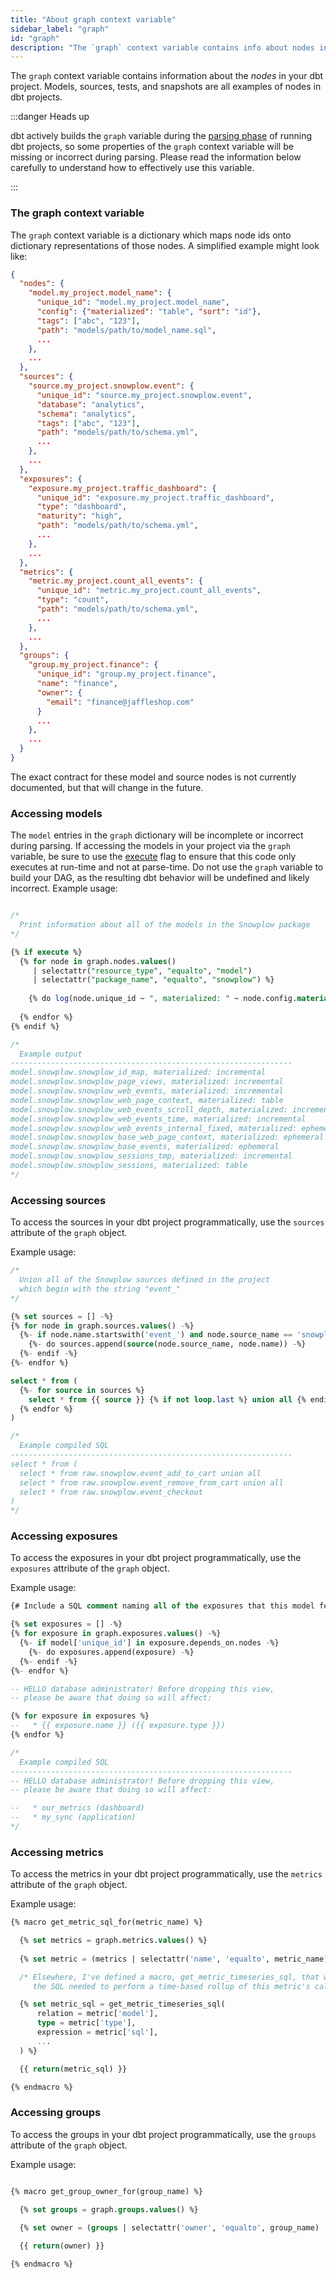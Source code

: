 ```yaml
---
title: "About graph context variable"
sidebar_label: "graph"
id: "graph"
description: "The `graph` context variable contains info about nodes in your project."
---
```


The `graph` context variable contains information about the _nodes_ in your dbt
project. Models, sources, tests, and snapshots are all examples of nodes in dbt
projects.

:::danger Heads up

dbt actively builds the `graph` variable during the [parsing phase](/reference/dbt-jinja-functions/execute) of
running dbt projects, so some properties of the `graph` context variable will be
missing or incorrect during parsing. Please read the information below carefully
to understand how to effectively use this variable.

:::

### The graph context variable

The `graph` context variable is a dictionary which maps node ids onto dictionary
representations of those nodes. A simplified example might look like:

<VersionBlock firstVersion="1.5">

```json
{
  "nodes": {
    "model.my_project.model_name": {
      "unique_id": "model.my_project.model_name",
      "config": {"materialized": "table", "sort": "id"},
      "tags": ["abc", "123"],
      "path": "models/path/to/model_name.sql",
      ...
    },
    ...
  },
  "sources": {
    "source.my_project.snowplow.event": {
      "unique_id": "source.my_project.snowplow.event",
      "database": "analytics",
      "schema": "analytics",
      "tags": ["abc", "123"],
      "path": "models/path/to/schema.yml",
      ...
    },
    ...
  },
  "exposures": {
    "exposure.my_project.traffic_dashboard": {
      "unique_id": "exposure.my_project.traffic_dashboard",
      "type": "dashboard",
      "maturity": "high",
      "path": "models/path/to/schema.yml",
      ...
    },
    ...
  },
  "metrics": {
    "metric.my_project.count_all_events": {
      "unique_id": "metric.my_project.count_all_events",
      "type": "count",
      "path": "models/path/to/schema.yml",
      ...
    },
    ...
  },
  "groups": {
    "group.my_project.finance": {
      "unique_id": "group.my_project.finance",
      "name": "finance",
      "owner": {
        "email": "finance@jaffleshop.com"
      }
      ...
    },
    ...
  }
}
```

</VersionBlock>

The exact contract for these model and source nodes is not currently documented,
but that will change in the future.

### Accessing models

The `model` entries in the `graph` dictionary will be incomplete or incorrect
during parsing. If accessing the models in your project via the `graph`
variable, be sure to use the [execute](/reference/dbt-jinja-functions/execute) flag to ensure that this code
only executes at run-time and not at parse-time. Do not use the `graph` variable
to build your DAG, as the resulting dbt behavior will be undefined and likely
incorrect. Example usage:

<File name='graph-usage.sql'>

```sql

/*
  Print information about all of the models in the Snowplow package
*/

{% if execute %}
  {% for node in graph.nodes.values()
     | selectattr("resource_type", "equalto", "model")
     | selectattr("package_name", "equalto", "snowplow") %}
  
    {% do log(node.unique_id ~ ", materialized: " ~ node.config.materialized, info=true) %}
  
  {% endfor %}
{% endif %}

/*
  Example output
---------------------------------------------------------------
model.snowplow.snowplow_id_map, materialized: incremental
model.snowplow.snowplow_page_views, materialized: incremental
model.snowplow.snowplow_web_events, materialized: incremental
model.snowplow.snowplow_web_page_context, materialized: table
model.snowplow.snowplow_web_events_scroll_depth, materialized: incremental
model.snowplow.snowplow_web_events_time, materialized: incremental
model.snowplow.snowplow_web_events_internal_fixed, materialized: ephemeral
model.snowplow.snowplow_base_web_page_context, materialized: ephemeral
model.snowplow.snowplow_base_events, materialized: ephemeral
model.snowplow.snowplow_sessions_tmp, materialized: incremental
model.snowplow.snowplow_sessions, materialized: table
*/
```

</File>

### Accessing sources

To access the sources in your dbt project programmatically, use the `sources`
attribute of the `graph` object.

Example usage:

<File name='models/events_unioned.sql'>

```sql
/*
  Union all of the Snowplow sources defined in the project
  which begin with the string "event_"
*/

{% set sources = [] -%}
{% for node in graph.sources.values() -%}
  {%- if node.name.startswith('event_') and node.source_name == 'snowplow' -%}
    {%- do sources.append(source(node.source_name, node.name)) -%}
  {%- endif -%}
{%- endfor %}

select * from (
  {%- for source in sources %}
    select * from {{ source }} {% if not loop.last %} union all {% endif %}
  {% endfor %}
)

/*
  Example compiled SQL
---------------------------------------------------------------
select * from (
  select * from raw.snowplow.event_add_to_cart union all
  select * from raw.snowplow.event_remove_from_cart union all
  select * from raw.snowplow.event_checkout
)
*/

```

</File>

### Accessing exposures

To access the exposures in your dbt project programmatically, use the `exposures`
attribute of the `graph` object.

Example usage:

<File name='models/my_important_view_model.sql'>

```sql
{# Include a SQL comment naming all of the exposures that this model feeds into #}

{% set exposures = [] -%}
{% for exposure in graph.exposures.values() -%}
  {%- if model['unique_id'] in exposure.depends_on.nodes -%}
    {%- do exposures.append(exposure) -%}
  {%- endif -%}
{%- endfor %}

-- HELLO database administrator! Before dropping this view,
-- please be aware that doing so will affect:

{% for exposure in exposures %}
--   * {{ exposure.name }} ({{ exposure.type }})
{% endfor %}

/*
  Example compiled SQL
---------------------------------------------------------------
-- HELLO database administrator! Before dropping this view,
-- please be aware that doing so will affect:

--   * our_metrics (dashboard)
--   * my_sync (application)
*/

```

</File>

### Accessing metrics

To access the metrics in your dbt project programmatically, use the `metrics` attribute of the `graph` object.

Example usage:

<File name='macros/get_metric.sql'>

```sql
{% macro get_metric_sql_for(metric_name) %}

  {% set metrics = graph.metrics.values() %}
  
  {% set metric = (metrics | selectattr('name', 'equalto', metric_name) | list).pop() %}

  /* Elsewhere, I've defined a macro, get_metric_timeseries_sql, that will return 
     the SQL needed to perform a time-based rollup of this metric's calculation */

  {% set metric_sql = get_metric_timeseries_sql(
      relation = metric['model'],
      type = metric['type'],
      expression = metric['sql'],
      ...
  ) %}

  {{ return(metric_sql) }}

{% endmacro %}
```

</File>

### Accessing groups

To access the groups in your dbt project programmatically, use the `groups` attribute of the `graph` object.

Example usage:

<File name='macros/get_group.sql'>

```sql

{% macro get_group_owner_for(group_name) %}

  {% set groups = graph.groups.values() %}
  
  {% set owner = (groups | selectattr('owner', 'equalto', group_name) | list).pop() %}

  {{ return(owner) }}

{% endmacro %}
```

</File>
